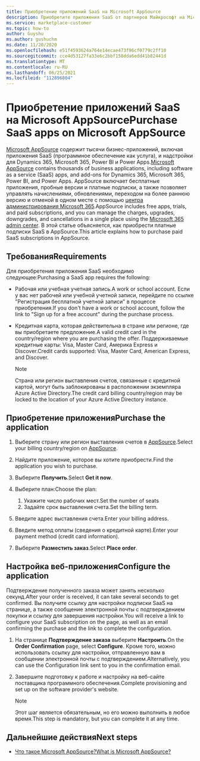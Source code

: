 ```yaml
---
title: Приобретение приложений SaaS на Microsoft AppSource
description: Приобретите приложения SaaS от партнеров Майкрософт на Microsoft AppSource.
ms.service: marketplace-customer
ms.topic: how-to
author: Guyshu
ms.author: gushuchm
ms.date: 11/20/2020
ms.openlocfilehash: e51f4593624a764e14ecae473f96cf0779c2ff10
ms.sourcegitcommit: cce4d53127fa33e6c2bbf158dda6edd41b82441d
ms.translationtype: MT
ms.contentlocale: ru-RU
ms.lasthandoff: 06/25/2021
ms.locfileid: "112896804"
---
```

# <a name="purchase-saas-apps-on-microsoft-appsource"></a><span data-ttu-id="af8f4-103">Приобретение приложений SaaS на Microsoft AppSource</span><span class="sxs-lookup"><span data-stu-id="af8f4-103">Purchase SaaS apps on Microsoft AppSource</span></span>

<span data-ttu-id="af8f4-104">[Microsoft AppSource](https://appsource.microsoft.com/) содержит тысячи бизнес-приложений, включая приложения SaaS (программное обеспечение как услуга), и надстройки для Dynamics 365, Microsoft 365, Power BI и Power Apps.</span><span class="sxs-lookup"><span data-stu-id="af8f4-104">[Microsoft AppSource](https://appsource.microsoft.com/) contains thousands of business applications, including software as a service (SaaS) apps, and add-ons for Dynamics 365, Microsoft 365, Power BI, and Power Apps.</span></span> <span data-ttu-id="af8f4-105">AppSource включает бесплатные приложения, пробные версии и платные подписки, а также позволяет управлять начислениями, обновлениями, переходом на более раннюю версию и отменой в одном месте с помощью [центра администрирования Microsoft 365](/microsoft-365/admin/admin-overview/about-the-admin-center).</span><span class="sxs-lookup"><span data-stu-id="af8f4-105">AppSource includes free apps, trials, and paid subscriptions, and you can manage the charges, upgrades, downgrades, and cancellations in a single place using the [Microsoft 365 admin center](/microsoft-365/admin/admin-overview/about-the-admin-center).</span></span> <span data-ttu-id="af8f4-106">В этой статье объясняется, как приобрести платные подписки SaaS в AppSource.</span><span class="sxs-lookup"><span data-stu-id="af8f4-106">This article explains how to purchase paid SaaS subscriptions in AppSource.</span></span>

## <a name="requirements"></a><span data-ttu-id="af8f4-107">Требования</span><span class="sxs-lookup"><span data-stu-id="af8f4-107">Requirements</span></span>

<span data-ttu-id="af8f4-108">Для приобретения приложения SaaS необходимо следующее:</span><span class="sxs-lookup"><span data-stu-id="af8f4-108">Purchasing a SaaS app requires the following:</span></span>

- <span data-ttu-id="af8f4-109">Рабочая или учебная учетная запись.</span><span class="sxs-lookup"><span data-stu-id="af8f4-109">A work or school account.</span></span> <span data-ttu-id="af8f4-110">Если у вас нет рабочей или учебной учетной записи, перейдите по ссылке "Регистрация бесплатной учетной записи" в процессе приобретения.</span><span class="sxs-lookup"><span data-stu-id="af8f4-110">If you don't have a work or school account, follow the link to "Sign up for a free account" during the purchase process.</span></span>

- <span data-ttu-id="af8f4-111">Кредитная карта, которая действительна в стране или регионе, где вы приобретаете предложение.</span><span class="sxs-lookup"><span data-stu-id="af8f4-111">A valid credit card in the country/region where you are purchasing the offer.</span></span> <span data-ttu-id="af8f4-112">Поддерживаемые кредитные карты: Visa, Master Card, Америка Express и Discover.</span><span class="sxs-lookup"><span data-stu-id="af8f4-112">Credit cards supported: Visa, Master Card, American Express, and Discover.</span></span>

    > [!Note]
    > <span data-ttu-id="af8f4-113">Страна или регион выставления счетов, связанные с кредитной картой, могут быть заблокированы в расположении экземпляра Azure Active Directory.</span><span class="sxs-lookup"><span data-stu-id="af8f4-113">The credit card billing country/region may be locked to the location of your Azure Active Directory instance.</span></span>

## <a name="purchase-the-application"></a><span data-ttu-id="af8f4-114">Приобретение приложения</span><span class="sxs-lookup"><span data-stu-id="af8f4-114">Purchase the application</span></span>

1. <span data-ttu-id="af8f4-115">Выберите страну или регион выставления счетов в [AppSource](https://appsource.microsoft.com/).</span><span class="sxs-lookup"><span data-stu-id="af8f4-115">Select your billing country/region on [AppSource](https://appsource.microsoft.com/).</span></span>
1. <span data-ttu-id="af8f4-116">Найдите приложение, которое вы хотите приобрести.</span><span class="sxs-lookup"><span data-stu-id="af8f4-116">Find the application you wish to purchase.</span></span>
1. <span data-ttu-id="af8f4-117">Выберите **Получить**.</span><span class="sxs-lookup"><span data-stu-id="af8f4-117">Select **Get it now**.</span></span>
1. <span data-ttu-id="af8f4-118">Выберите план:</span><span class="sxs-lookup"><span data-stu-id="af8f4-118">Choose the plan:</span></span>

    1. <span data-ttu-id="af8f4-119">Укажите число рабочих мест.</span><span class="sxs-lookup"><span data-stu-id="af8f4-119">Set the number of seats</span></span>
    1. <span data-ttu-id="af8f4-120">Задайте срок выставления счета.</span><span class="sxs-lookup"><span data-stu-id="af8f4-120">Set the billing term.</span></span>

1. <span data-ttu-id="af8f4-121">Введите адрес выставления счета.</span><span class="sxs-lookup"><span data-stu-id="af8f4-121">Enter your billing address.</span></span>
1. <span data-ttu-id="af8f4-122">Введите метод оплаты (сведения о кредитной карте).</span><span class="sxs-lookup"><span data-stu-id="af8f4-122">Enter your payment method (credit card information).</span></span>
1. <span data-ttu-id="af8f4-123">Выберите **Разместить заказ**.</span><span class="sxs-lookup"><span data-stu-id="af8f4-123">Select **Place order**.</span></span>

## <a name="configure-the-application"></a><span data-ttu-id="af8f4-124">Настройка веб-приложения</span><span class="sxs-lookup"><span data-stu-id="af8f4-124">Configure the application</span></span>

<span data-ttu-id="af8f4-125">Подтверждение полученного заказа может занять несколько секунд.</span><span class="sxs-lookup"><span data-stu-id="af8f4-125">After your order is received, it can take several seconds to get confirmed.</span></span> <span data-ttu-id="af8f4-126">Вы получите ссылку для настройки подписки SaaS на странице, а также сообщение электронной почты с подтверждением покупки и ссылку для завершения настройки.</span><span class="sxs-lookup"><span data-stu-id="af8f4-126">You will receive a link to configure your SaaS subscription on the page, as well as an email confirming the purchase and the link to complete the configuration.</span></span>

1. <span data-ttu-id="af8f4-127">На странице **Подтверждение заказа** выберите **Настроить**.</span><span class="sxs-lookup"><span data-stu-id="af8f4-127">On the **Order Confirmation** page, select **Configure**.</span></span> <span data-ttu-id="af8f4-128">Кроме того, можно использовать ссылку для настройки, отправленную вам в сообщении электронной почты с подтверждением.</span><span class="sxs-lookup"><span data-stu-id="af8f4-128">Alternatively, you can use the Configuration link sent to you in the confirmation email.</span></span>
1. <span data-ttu-id="af8f4-129">Завершите подготовку к работе и настройку на веб-сайте поставщика программного обеспечения.</span><span class="sxs-lookup"><span data-stu-id="af8f4-129">Complete provisioning and set up on the software provider's website.</span></span>

    > [!Note]
    > <span data-ttu-id="af8f4-130">Этот шаг является обязательным, но его можно выполнить в любое время.</span><span class="sxs-lookup"><span data-stu-id="af8f4-130">This step is mandatory, but you can complete it at any time.</span></span>

## <a name="next-steps"></a><span data-ttu-id="af8f4-131">Дальнейшие действия</span><span class="sxs-lookup"><span data-stu-id="af8f4-131">Next steps</span></span>

- [<span data-ttu-id="af8f4-132">Что такое Microsoft AppSource?</span><span class="sxs-lookup"><span data-stu-id="af8f4-132">What is Microsoft AppSource?</span></span>](appsource-overview.md)

